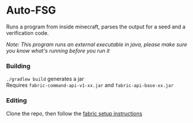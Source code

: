 # Auto-FSG

Runs a program from inside minecraft, parses the output for a seed and a verification code.  

*Note: This program runs an external executable in java, please make sure you know what's running before you run it*  

### Building  

`./gradlew build` generates a jar  
Requires `fabric-command-api-v1-xx.jar` and `fabric-api-base-xx.jar`  


### Editing  

Clone the repo, then follow the [fabric setup instructions](https://fabricmc.net/wiki/tutorial:setup)  

